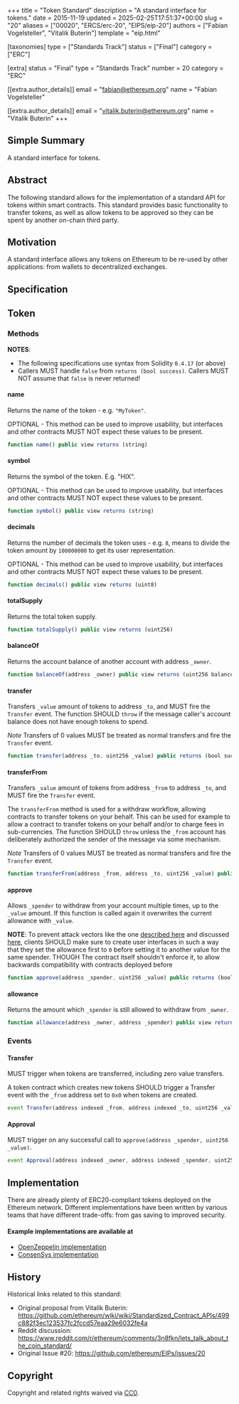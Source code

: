+++
title = "Token Standard"
description = "A standard interface for tokens."
date = 2015-11-19
updated = 2025-02-25T17:51:37+00:00
slug = "20"
aliases = ["00020", "ERCS/erc-20", "EIPS/eip-20"]
authors = ["Fabian Vogelsteller", "Vitalik Buterin"]
template = "eip.html"

[taxonomies]
type = ["Standards Track"]
status = ["Final"]
category = ["ERC"]

[extra]
status = "Final"
type = "Standards Track"
number = 20
category = "ERC"

[[extra.author_details]]
email = "fabian@ethereum.org"
name = "Fabian Vogelsteller"

[[extra.author_details]]
email = "vitalik.buterin@ethereum.org"
name = "Vitalik Buterin"
+++

## Simple Summary

A standard interface for tokens.

## Abstract

The following standard allows for the implementation of a standard API for tokens within smart contracts.
This standard provides basic functionality to transfer tokens, as well as allow tokens to be approved so they can be spent by another on-chain third party.

## Motivation

A standard interface allows any tokens on Ethereum to be re-used by other applications: from wallets to decentralized exchanges.

## Specification

## Token

### Methods

**NOTES**:

* The following specifications use syntax from Solidity `0.4.17` (or above)
* Callers MUST handle `false` from `returns (bool success)`.  Callers MUST NOT assume that `false` is never returned!

#### name

Returns the name of the token - e.g. `"MyToken"`.

OPTIONAL - This method can be used to improve usability,
but interfaces and other contracts MUST NOT expect these values to be present.

````js
function name() public view returns (string)
````

#### symbol

Returns the symbol of the token. E.g. "HIX".

OPTIONAL - This method can be used to improve usability,
but interfaces and other contracts MUST NOT expect these values to be present.

````js
function symbol() public view returns (string)
````

#### decimals

Returns the number of decimals the token uses - e.g. `8`, means to divide the token amount by `100000000` to get its user representation.

OPTIONAL - This method can be used to improve usability,
but interfaces and other contracts MUST NOT expect these values to be present.

````js
function decimals() public view returns (uint8)
````

#### totalSupply

Returns the total token supply.

````js
function totalSupply() public view returns (uint256)
````

#### balanceOf

Returns the account balance of another account with address `_owner`.

````js
function balanceOf(address _owner) public view returns (uint256 balance)
````

#### transfer

Transfers `_value` amount of tokens to address `_to`, and MUST fire the `Transfer` event.
The function SHOULD `throw` if the message caller's account balance does not have enough tokens to spend.

*Note* Transfers of 0 values MUST be treated as normal transfers and fire the `Transfer` event.

````js
function transfer(address _to, uint256 _value) public returns (bool success)
````

#### transferFrom

Transfers `_value` amount of tokens from address `_from` to address `_to`, and MUST fire the `Transfer` event.

The `transferFrom` method is used for a withdraw workflow, allowing contracts to transfer tokens on your behalf.
This can be used for example to allow a contract to transfer tokens on your behalf and/or to charge fees in sub-currencies.
The function SHOULD `throw` unless the `_from` account has deliberately authorized the sender of the message via some mechanism.

*Note* Transfers of 0 values MUST be treated as normal transfers and fire the `Transfer` event.

````js
function transferFrom(address _from, address _to, uint256 _value) public returns (bool success)
````

#### approve

Allows `_spender` to withdraw from your account multiple times, up to the `_value` amount. If this function is called again it overwrites the current allowance with `_value`.

**NOTE**: To prevent attack vectors like the one [described here](https://docs.google.com/document/d/1YLPtQxZu1UAvO9cZ1O2RPXBbT0mooh4DYKjA_jp-RLM/) and discussed [here](https://github.com/ethereum/EIPs/issues/20#issuecomment-263524729),
clients SHOULD make sure to create user interfaces in such a way that they set the allowance first to `0` before setting it to another value for the same spender.
THOUGH The contract itself shouldn't enforce it, to allow backwards compatibility with contracts deployed before

````js
function approve(address _spender, uint256 _value) public returns (bool success)
````

#### allowance

Returns the amount which `_spender` is still allowed to withdraw from `_owner`.

````js
function allowance(address _owner, address _spender) public view returns (uint256 remaining)
````

### Events

#### Transfer

MUST trigger when tokens are transferred, including zero value transfers.

A token contract which creates new tokens SHOULD trigger a Transfer event with the `_from` address set to `0x0` when tokens are created.

````js
event Transfer(address indexed _from, address indexed _to, uint256 _value)
````

#### Approval

MUST trigger on any successful call to `approve(address _spender, uint256 _value)`.

````js
event Approval(address indexed _owner, address indexed _spender, uint256 _value)
````

## Implementation

There are already plenty of ERC20-compliant tokens deployed on the Ethereum network.
Different implementations have been written by various teams that have different trade-offs: from gas saving to improved security.

#### Example implementations are available at

* [OpenZeppelin implementation](./assets/OpenZeppelin-ERC20.sol)
* [ConsenSys implementation](./assets/Consensys-EIP20.sol)

## History

Historical links related to this standard:

* Original proposal from Vitalik Buterin: https://github.com/ethereum/wiki/wiki/Standardized_Contract_APIs/499c882f3ec123537fc2fccd57eaa29e6032fe4a
* Reddit discussion: https://www.reddit.com/r/ethereum/comments/3n8fkn/lets_talk_about_the_coin_standard/
* Original Issue #20: https://github.com/ethereum/EIPs/issues/20

## Copyright

Copyright and related rights waived via [CC0](@/LICENSE.md).
